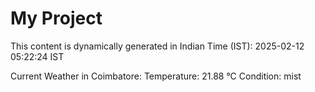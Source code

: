 # My Project

This content is dynamically generated in Indian Time (IST): 2025-02-12 05:22:24 IST


Current Weather in Coimbatore:
Temperature: 21.88 °C
Condition: mist
